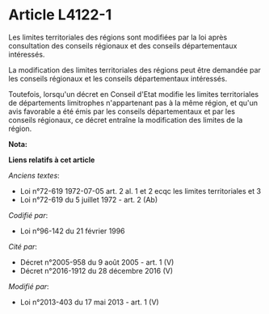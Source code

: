 # Article L4122-1

Les limites territoriales des régions sont modifiées par la loi après consultation des conseils régionaux et des conseils
départementaux intéressés. 

La modification des limites territoriales des régions peut être demandée par les conseils régionaux et les conseils
départementaux intéressés. 

Toutefois, lorsqu'un décret en Conseil d'Etat modifie les limites territoriales de départements limitrophes n'appartenant pas
à la même région, et qu'un avis favorable a été émis par les conseils départementaux et par les conseils régionaux, ce décret
entraîne la modification des limites de la région.

**Nota:**



**Liens relatifs à cet article**

_Anciens textes_:

  - Loi n°72-619 1972-07-05 art. 2 al. 1 et 2 ecqc les limites territoriales et 3
  - Loi n°72-619 du 5 juillet 1972 - art. 2 (Ab)

_Codifié par_:

  - Loi n°96-142 du 21 février 1996

_Cité par_:

  - Décret n°2005-958 du 9 août 2005 - art. 1 (V)
  - Décret n°2016-1912 du 28 décembre 2016 (V)

_Modifié par_:

  - Loi n°2013-403 du 17 mai 2013 - art. 1 (V)
